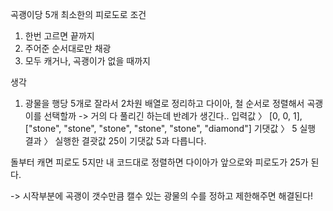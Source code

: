 곡괭이당 5개
최소한의 피로도로 
조건
1. 한번 고르면 끝까지
2. 주어준 순서대로만 채광
3. 모두 캐거나, 곡괭이가 없을 때까지

생각
1. 광물을 행당 5개로 잘라서 2차원 배열로 정리하고 다이아, 철 순서로 정렬해서 곡괭이를 선택할까
-> 거의 다 풀리긴 하는데 반례가 생긴다..
입력값 〉	[0, 0, 1], ["stone", "stone", "stone", "stone", "stone", "diamond"]
기댓값 〉	5
실행 결과 〉	실행한 결괏값 25이 기댓값 5과 다릅니다.

돌부터 캐면 피로도 5지만 내 코드대로 정렬하면 다이아가 앞으로와 피로도가 25가 된다.

-> 시작부분에 곡괭이 갯수만큼 캘수 있는 광물의 수를 정하고 제한해주면 해결된다!